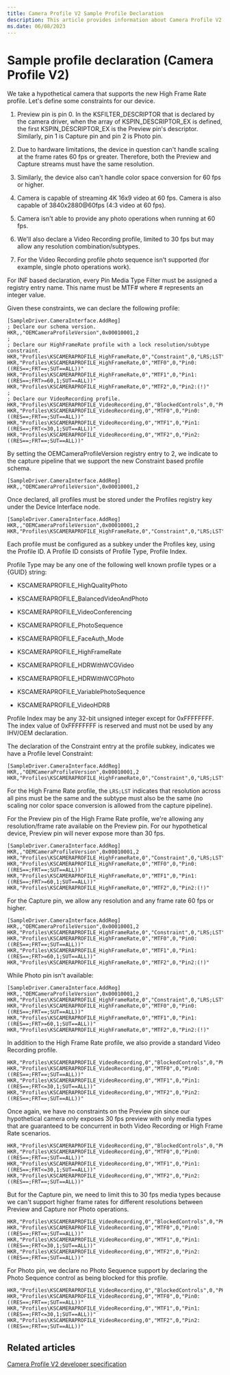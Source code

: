 ```yaml
---
title: Camera Profile V2 Sample Profile Declaration
description: This article provides information about Camera Profile V2 sample profile declarations.
ms.date: 06/08/2023
---
```


# Sample profile declaration (Camera Profile V2)

We take a hypothetical camera that supports the new High Frame Rate profile. Let's define some constraints for our device.

1. Preview pin is pin 0. In the KSFILTER_DESCRIPTOR that is declared by the camera driver, when the array of KSPIN_DESCRIPTOR_EX is defined, the first KSPIN_DESCRIPTOR_EX is the Preview pin's descriptor. Similarly, pin 1 is Capture pin and pin 2 is Photo pin.

1. Due to hardware limitations, the device in question can't handle scaling at the frame rates 60 fps or greater. Therefore, both the Preview and Capture streams must have the same resolution.

1. Similarly, the device also can't handle color space conversion for 60 fps or higher.

1. Camera is capable of streaming 4K 16x9 video at 60 fps. Camera is also capable of 3840x2880@60fps (4:3 video at 60 fps).

1. Camera isn't able to provide any photo operations when running at 60 fps.

1. We'll also declare a Video Recording profile, limited to 30 fps but may allow any resolution combination/subtypes.

1. For the Video Recording profile photo sequence isn't supported (for example, single photo operations work).

For INF based declaration, every Pin Media Type Filter must be assigned a registry entry name. This name must be MTF# where # represents an integer value.

Given these constraints, we can declare the following profile:

```inf
[SampleDriver.CameraInterface.AddReg]
; Declare our schema version.
HKR,,"OEMCameraProfileVersion",0x00010001,2
;
; Declare our HighFrameRate profile with a lock resolution/subtype constraint.
HKR,"Profiles\KSCAMERAPROFILE_HighFrameRate,0","Constraint",0,"LRS;LST"
HKR,"Profiles\KSCAMERAPROFILE_HighFrameRate,0","MTF0",0,"Pin0:((RES==;FRT==;SUT==ALL))"
HKR,"Profiles\KSCAMERAPROFILE_HighFrameRate,0","MTF1",0,"Pin1:((RES==;FRT>=60,1;SUT==ALL))"
HKR,"Profiles\KSCAMERAPROFILE_HighFrameRate,0","MTF2",0,"Pin2:(!)"
;
; Declare our VideoRecording profile.
HKR,"Profiles\KSCAMERAPROFILE_VideoRecording,0","BlockedControls",0,"PHSEQ"
HKR,"Profiles\KSCAMERAPROFILE_VideoRecording,0","MTF0",0,"Pin0:((RES==;FRT==;SUT==ALL))"
HKR,"Profiles\KSCAMERAPROFILE_VideoRecording,0","MTF1",0,"Pin1:((RES==;FRT<=30,1;SUT==ALL))"
HKR,"Profiles\KSCAMERAPROFILE_VideoRecording,0","MTF2",0,"Pin2:((RES==;FRT==;SUT==ALL))"
```

By setting the OEMCameraProfileVersion registry entry to 2, we indicate to the capture pipeline that we support the new Constraint based profile schema.

```inf
[SampleDriver.CameraInterface.AddReg]
HKR,,"OEMCameraProfileVersion",0x00010001,2
```

Once declared, all profiles must be stored under the Profiles registry key under the Device Interface node.

```inf
[SampleDriver.CameraInterface.AddReg]
HKR,,"OEMCameraProfileVersion",0x00010001,2
HKR,"Profiles\KSCAMERAPROFILE_HighFrameRate,0","Constraint",0,"LRS;LST"
```

Each profile must be configured as a subkey under the Profiles key, using the Profile ID. A Profile ID consists of Profile Type, Profile Index.

Profile Type may be any one of the following well known profile types or a {GUID} string:

- KSCAMERAPROFILE_HighQualityPhoto

- KSCAMERAPROFILE_BalancedVideoAndPhoto

- KSCAMERAPROFILE_VideoConferencing

- KSCAMERAPROFILE_PhotoSequence

- KSCAMERAPROFILE_FaceAuth_Mode

- KSCAMERAPROFILE_HighFrameRate

- KSCAMERAPROFILE_HDRWithWCGVideo

- KSCAMERAPROFILE_HDRWithWCGPhoto

- KSCAMERAPROFILE_VariablePhotoSequence

- KSCAMERAPROFILE_VideoHDR8

Profile Index may be any 32-bit unsigned integer except for 0xFFFFFFFF. The index value of 0xFFFFFFFF is reserved and must not be used by any IHV/OEM declaration.

The declaration of the Constraint entry at the profile subkey, indicates we have a Profile level Constraint:

```inf
[SampleDriver.CameraInterface.AddReg]
HKR,,"OEMCameraProfileVersion",0x00010001,2
HKR,"Profiles\KSCAMERAPROFILE_HighFrameRate,0","Constraint",0,"LRS;LST"
```

For the High Frame Rate profile, the `LRS;LST` indicates that resolution across all pins must be the same and the subtype must also be the same (no scaling nor color space conversion is allowed from the capture pipeline).

For the Preview pin of the High Frame Rate profile, we're allowing any resolution/frame rate available on the Preview pin. For our hypothetical device, Preview pin will never expose more than 30 fps.

```inf
[SampleDriver.CameraInterface.AddReg]
HKR,,"OEMCameraProfileVersion",0x00010001,2
HKR,"Profiles\KSCAMERAPROFILE_HighFrameRate,0","Constraint",0,"LRS;LST"
HKR,"Profiles\KSCAMERAPROFILE_HighFrameRate,0","MTF0",0,"Pin0:((RES==;FRT==;SUT==ALL))"
HKR,"Profiles\KSCAMERAPROFILE_HighFrameRate,0","MTF1",0,"Pin1:((RES==;FRT>=60,1;SUT==ALL))"
HKR,"Profiles\KSCAMERAPROFILE_HighFrameRate,0","MTF2",0,"Pin2:(!)"
```

For the Capture pin, we allow any resolution and any frame rate 60 fps or higher.

```inf
[SampleDriver.CameraInterface.AddReg]
HKR,,"OEMCameraProfileVersion",0x00010001,2
HKR,"Profiles\KSCAMERAPROFILE_HighFrameRate,0","Constraint",0,"LRS;LST"
HKR,"Profiles\KSCAMERAPROFILE_HighFrameRate,0","MTF0",0,"Pin0:((RES==;FRT==;SUT==ALL))"
HKR,"Profiles\KSCAMERAPROFILE_HighFrameRate,0","MTF1",0,"Pin1:((RES==;FRT>=60,1;SUT==ALL))"
HKR,"Profiles\KSCAMERAPROFILE_HighFrameRate,0","MTF2",0,"Pin2:(!)"
```

While Photo pin isn't available:

```inf
[SampleDriver.CameraInterface.AddReg]
HKR,,"OEMCameraProfileVersion",0x00010001,2
HKR,"Profiles\KSCAMERAPROFILE_HighFrameRate,0","Constraint",0,"LRS;LST"
HKR,"Profiles\KSCAMERAPROFILE_HighFrameRate,0","MTF0",0,"Pin0:((RES==;FRT==;SUT==ALL))"
HKR,"Profiles\KSCAMERAPROFILE_HighFrameRate,0","MTF1",0,"Pin1:((RES==;FRT>=60,1;SUT==ALL))"
HKR,"Profiles\KSCAMERAPROFILE_HighFrameRate,0","MTF2",0,"Pin2:(!)"
```

In addition to the High Frame Rate profile, we also provide a standard Video Recording profile.

```inf
HKR,"Profiles\KSCAMERAPROFILE_VideoRecording,0","BlockedControls",0,"PHSEQ"
HKR,"Profiles\KSCAMERAPROFILE_VideoRecording,0","MTF0",0,"Pin0:((RES==;FRT==;SUT==ALL))"
HKR,"Profiles\KSCAMERAPROFILE_VideoRecording,0","MTF1",0,"Pin1:((RES==;FRT<=30,1;SUT==ALL))"
HKR,"Profiles\KSCAMERAPROFILE_VideoRecording,0","MTF2",0,"Pin2:((RES==;FRT==;SUT==ALL))"
```

Once again, we have no constraints on the Preview pin since our hypothetical camera only exposes 30 fps preview with only media types that are guaranteed to be concurrent in both Video Recording or High Frame Rate scenarios.

```inf
HKR,"Profiles\KSCAMERAPROFILE_VideoRecording,0","BlockedControls",0,"PHSEQ"
HKR,"Profiles\KSCAMERAPROFILE_VideoRecording,0","MTF0",0,"Pin0:((RES==;FRT==;SUT==ALL))"
HKR,"Profiles\KSCAMERAPROFILE_VideoRecording,0","MTF1",0,"Pin1:((RES==;FRT<=30,1;SUT==ALL))"
HKR,"Profiles\KSCAMERAPROFILE_VideoRecording,0","MTF2",0,"Pin2:((RES==;FRT==;SUT==ALL))"
```

But for the Capture pin, we need to limit this to 30 fps media types because we can't support higher frame rates for different resolutions between Preview and Capture nor Photo operations.

```inf
HKR,"Profiles\KSCAMERAPROFILE_VideoRecording,0","BlockedControls",0,"PHSEQ"
HKR,"Profiles\KSCAMERAPROFILE_VideoRecording,0","MTF0",0,"Pin0:((RES==;FRT==;SUT==ALL))"
HKR,"Profiles\KSCAMERAPROFILE_VideoRecording,0","MTF1",0,"Pin1:((RES==;FRT<=30,1;SUT==ALL))"
HKR,"Profiles\KSCAMERAPROFILE_VideoRecording,0","MTF2",0,"Pin2:((RES==;FRT==;SUT==ALL))"
```

For Photo pin, we declare no Photo Sequence support by declaring the Photo Sequence control as being blocked for this profile.

```inf
HKR,"Profiles\KSCAMERAPROFILE_VideoRecording,0","BlockedControls",0,"PHSEQ"
HKR,"Profiles\KSCAMERAPROFILE_VideoRecording,0","MTF0",0,"Pin0:((RES==;FRT==;SUT==ALL))"
HKR,"Profiles\KSCAMERAPROFILE_VideoRecording,0","MTF1",0,"Pin1:((RES==;FRT<=30,1;SUT==ALL))"
HKR,"Profiles\KSCAMERAPROFILE_VideoRecording,0","MTF2",0,"Pin2:((RES==;FRT==;SUT==ALL))"
```

## Related articles

[Camera Profile V2 developer specification](camera-profile-v2-specification.md)
